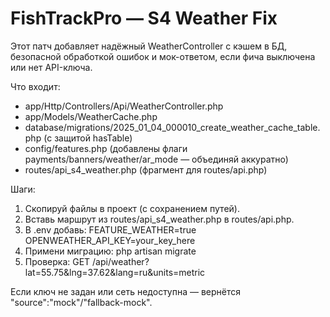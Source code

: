 FishTrackPro — S4 Weather Fix
=============================

Этот патч добавляет надёжный WeatherController с кэшем в БД, безопасной обработкой ошибок
и мок-ответом, если фича выключена или нет API-ключа.

Что входит:
- app/Http/Controllers/Api/WeatherController.php
- app/Models/WeatherCache.php
- database/migrations/2025_01_04_000010_create_weather_cache_table.php (с защитой hasTable)
- config/features.php (добавлены флаги payments/banners/weather/ar_mode — объединяй аккуратно)
- routes/api_s4_weather.php (фрагмент для routes/api.php)

Шаги:
1) Скопируй файлы в проект (с сохранением путей).
2) Вставь маршрут из routes/api_s4_weather.php в routes/api.php.
3) В .env добавь:
   FEATURE_WEATHER=true
   OPENWEATHER_API_KEY=your_key_here
4) Примени миграцию:
   php artisan migrate
5) Проверка:
   GET /api/weather?lat=55.75&lng=37.62&lang=ru&units=metric

Если ключ не задан или сеть недоступна — вернётся "source":"mock"/"fallback-mock".
